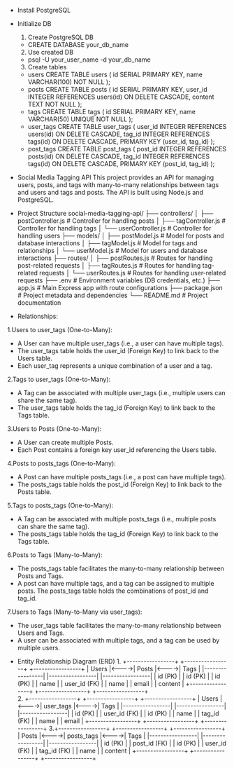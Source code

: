* Install PostgreSQL

* Initialize DB
  1. Create PostgreSQL DB
    - CREATE DATABASE your_db_name
  2. Use created DB
    - psql -U your_user_name -d your_db_name
  3. Create tables
    - users
        CREATE TABLE users (
          id SERIAL PRIMARY KEY,
          name VARCHAR(100) NOT NULL
        );
    - posts
        CREATE TABLE posts (
          id SERIAL PRIMARY KEY,
          user_id INTEGER REFERENCES users(id) ON DELETE CASCADE,
          content TEXT NOT NULL
        );
    - tags
        CREATE TABLE tags (
            id SERIAL PRIMARY KEY,
            name VARCHAR(50) UNIQUE NOT NULL
        );
    - user_tags
        CREATE TABLE user_tags (
            user_id INTEGER REFERENCES users(id) ON DELETE CASCADE,
            tag_id INTEGER REFERENCES tags(id) ON DELETE CASCADE,
            PRIMARY KEY (user_id, tag_id)
        );
    - post_tags
        CREATE TABLE post_tags (
            post_id INTEGER REFERENCES posts(id) ON DELETE CASCADE,
            tag_id INTEGER REFERENCES tags(id) ON DELETE CASCADE,
            PRIMARY KEY (post_id, tag_id)
        );

* Social Media Tagging API
This project provides an API for managing users, posts, and tags with many-to-many relationships between tags and users and tags and posts. The API is built using Node.js and PostgreSQL.

* Project Structure
social-media-tagging-api/
├── controllers/
│   ├── postController.js      # Controller for handling posts
│   ├── tagController.js       # Controller for handling tags
│   └── userController.js      # Controller for handling users
├── models/
│   ├── postModel.js           # Model for posts and database interactions
│   ├── tagModel.js            # Model for tags and relationships
│   └── userModel.js           # Model for users and database interactions
├── routes/
│   ├── postRoutes.js          # Routes for handling post-related requests
│   ├── tagRoutes.js           # Routes for handling tag-related requests
│   └── userRoutes.js          # Routes for handling user-related requests
├── .env                       # Environment variables (DB credentials, etc.)
├── app.js                     # Main Express app with route configurations
├── package.json               # Project metadata and dependencies
└── README.md                  # Project documentation

* Relationships:

1.Users to user_tags (One-to-Many):
  - A User can have multiple user_tags (i.e., a user can have multiple tags).
  - The user_tags table holds the user_id (Foreign Key) to link back to the Users table.
  - Each user_tag represents a unique combination of a user and a tag.

2.Tags to user_tags (One-to-Many):
  - A Tag can be associated with multiple user_tags (i.e., multiple users can share the same tag).
  - The user_tags table holds the tag_id (Foreign Key) to link back to the Tags table.

3.Users to Posts (One-to-Many): 
  - A User can create multiple Posts.
  - Each Post contains a foreign key user_id referencing the Users table.

4.Posts to posts_tags (One-to-Many):
  - A Post can have multiple posts_tags (i.e., a post can have multiple tags).
  - The posts_tags table holds the post_id (Foreign Key) to link back to the Posts table.

5.Tags to posts_tags (One-to-Many):
  - A Tag can be associated with multiple posts_tags (i.e., multiple posts can share the same tag).
  - The posts_tags table holds the tag_id (Foreign Key) to link back to the Tags table.

6.Posts to Tags (Many-to-Many):
  - The posts_tags table facilitates the many-to-many relationship between Posts and Tags.
  - A post can have multiple tags, and a tag can be assigned to multiple posts. The posts_tags table holds the combinations of post_id and tag_id.

7.Users to Tags (Many-to-Many via user_tags):
  - The user_tags table facilitates the many-to-many relationship between Users and Tags.
  - A user can be associated with multiple tags, and a tag can be used by multiple users.

* Entity Relationship Diagram (ERD)
  1.
  +-----------------+     +-----------------+     +-----------------+
  |     Users      |<---->|     Posts       |<---->|    Tags         |
  |-----------------|     |-----------------|     |-----------------|
  | id (PK)        |     | id (PK)         |     | id (PK)         |
  | name           |     | user_id (FK)    |     | name            |
  | email          |     | content         |     +-----------------+
  +-----------------+     +-----------------+            
  2.
  +-----------------+     +-----------------+     +-----------------+
  |     Users      |<---->|    user_tags    |<---->|    Tags         |
  |-----------------|     |-----------------|     |-----------------|
  | id (PK)        |     | user_id (FK)    |     | id (PK)         |
  | name           |     | tag_id (FK)     |     | name            |
  | email          |     +-----------------+     +-----------------+
  +-----------------+
  3.+-----------------+     +-----------------+     +-----------------+
  |     Posts      |<---->|   posts_tags    |<---->|    Tags         |
  |-----------------|     |-----------------|     |-----------------|
  | id (PK)        |     | post_id (FK)    |     | id (PK)         |
  | user_id (FK)   |     | tag_id (FK)     |     | name            |
  | content        |     +-----------------+     +-----------------+
  +-----------------+ 